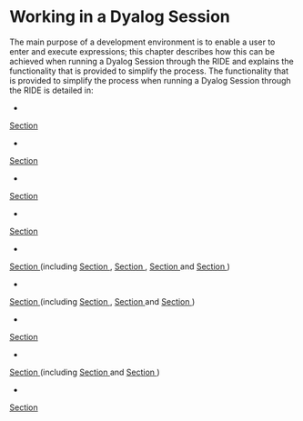 



# Working in a Dyalog Session


The main purpose of a development environment is to enable a user to enter and execute expressions; this chapter describes how this can be achieved when running a Dyalog Session through the RIDE and explains the functionality that is provided to simplify the process. The functionality that is provided to simplify the process when running a Dyalog Session through the RIDE is detailed in:

- 
[Section ](keyboard_shortcuts_and_command_codes.md#)

- 
[Section ](navigating_the_windows.md#)

- 
[Section ](display_of_windows.md#)

- 
[Section ](entering_apl_characters.md#)

- 
[Section ](entering_expressions.md#) (including [Section ](paired_enclosures.md#), [Section ](autocomplete.md#), [Section ](context_sensitive_help.md#) and [Section ](syntax_colouring.md#))
        
- 
[Section ](executing_expressions.md#) (including [Section ](executing_a_new_expression.md#), [Section ](reexecuting_a_previous_expression.md#) and [Section ](reexecuting_a_previous_expression.md#))
        
- 
[Section ](threads.md#)

- 
[Section ](suspending_execution.md#) (including [Section ](breakpoints.md#) and [Section ](interrupts.md#))
        
- 
[Section ](terminating_a_dyalog_session.md#)


